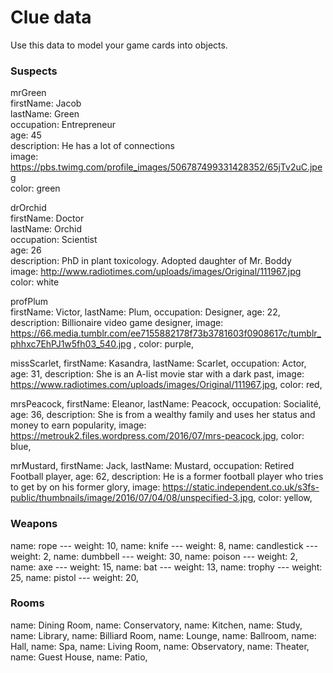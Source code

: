# Clue data

Use this data to model your game cards into objects.

### Suspects

mrGreen <br>
firstName: Jacob <br>
lastName: Green<br>
occupation: Entrepreneur<br>
age: 45 <br>
description: He has a lot of connections<br>
image: https://pbs.twimg.com/profile_images/506787499331428352/65jTv2uC.jpeg <br>
color: green <br>

drOrchid<br>
firstName: Doctor<br>
lastName: Orchid<br>
occupation: Scientist<br>
age: 26<br>
description: PhD in plant toxicology. Adopted daughter of Mr. Boddy<br>
image: http://www.radiotimes.com/uploads/images/Original/111967.jpg<br>
color: white<br>

profPlum<br>
firstName: Victor,
lastName: Plum,
occupation: Designer,
age: 22,
description: Billionaire video game designer,
image: https://66.media.tumblr.com/ee7155882178f73b3781603f0908617c/tumblr_phhxc7EhPJ1w5fh03_540.jpg ,
color: purple,

missScarlet,
firstName: Kasandra,
lastName: Scarlet,
occupation: Actor,
age: 31,
description: She is an A-list movie star with a dark past,
image: https://www.radiotimes.com/uploads/images/Original/111967.jpg,
color: red,

mrsPeacock,
firstName: Eleanor,
lastName: Peacock,
occupation: Socialité,
age: 36,
description: She is from a wealthy family and uses her status and money to earn popularity,
image: https://metrouk2.files.wordpress.com/2016/07/mrs-peacock.jpg,
color: blue,

mrMustard,
firstName: Jack,
lastName: Mustard,
occupation: Retired Football player,
age: 62,
description: He is a former football player who tries to get by on his former glory,
image: https://static.independent.co.uk/s3fs-public/thumbnails/image/2016/07/04/08/unspecified-3.jpg,
color: yellow,

### Weapons

name: rope --- weight: 10,
name: knife --- weight: 8,
name: candlestick --- weight: 2,
name: dumbbell --- weight: 30,
name: poison --- weight: 2,
name: axe --- weight: 15,
name: bat --- weight: 13,
name: trophy --- weight: 25,
name: pistol --- weight: 20,

### Rooms

name: Dining Room,
name: Conservatory,
name: Kitchen,
name: Study,
name: Library,
name: Billiard Room,
name: Lounge,
name: Ballroom,
name: Hall,
name: Spa,
name: Living Room,
name: Observatory,
name: Theater,
name: Guest House,
name: Patio,